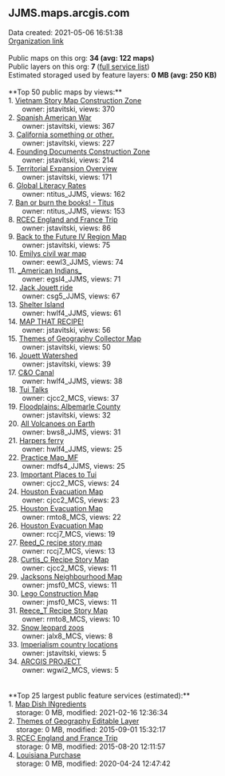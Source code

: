 <h2>JJMS.maps.arcgis.com</h2> Data created: 2021-05-06 16:51:38 <br /><a target='new' href='https://JJMS.maps.arcgis.com'>Organization link</a><br /><br />Public maps on this org: <b>34 (avg: 122 maps)</b><br />Public layers on this org: <b>7 </b>(<a target='new' href='https://services.arcgis.com/oUIH0KUN69J3B27i/ArcGIS/rest/services'>full service list</a>)<br />Estimated storaged used by feature layers: <b>0 MB (avg: 250 KB)</b><br /><br />**Top 50 public maps by views:**<br />  1. <a target='new' href='https://www.arcgis.com/home/item.html?id=8ce4888815b6435780fd7b121e397180'>Vietnam Story Map Construction Zone</a> <br />  &nbsp;&nbsp;&nbsp;&nbsp; &nbsp;&nbsp;owner: jstavitski, views: 370<br />  2. <a target='new' href='https://www.arcgis.com/home/item.html?id=069f1e1aef6e44158a18628d55a50d72'>Spanish American War</a> <br />  &nbsp;&nbsp;&nbsp;&nbsp; &nbsp;&nbsp;owner: jstavitski, views: 367<br />  3. <a target='new' href='https://www.arcgis.com/home/item.html?id=e2975aee24174a8ebacfc718d57ee8a0'>California something or other.</a> <br />  &nbsp;&nbsp;&nbsp;&nbsp; &nbsp;&nbsp;owner: jstavitski, views: 227<br />  4. <a target='new' href='https://www.arcgis.com/home/item.html?id=fe143088357f4e7783f9df6794ba169f'>Founding Documents Construction Zone</a> <br />  &nbsp;&nbsp;&nbsp;&nbsp; &nbsp;&nbsp;owner: jstavitski, views: 214<br />  5. <a target='new' href='https://www.arcgis.com/home/item.html?id=b200eda1bc0649c883398485229a794d'>Territorial Expansion Overview</a> <br />  &nbsp;&nbsp;&nbsp;&nbsp; &nbsp;&nbsp;owner: jstavitski, views: 171<br />  6. <a target='new' href='https://www.arcgis.com/home/item.html?id=e5c184c003864ccf97820979d5070bfe'>Global Literacy Rates</a> <br />  &nbsp;&nbsp;&nbsp;&nbsp; &nbsp;&nbsp;owner: ntitus_JJMS, views: 162<br />  7. <a target='new' href='https://www.arcgis.com/home/item.html?id=471cee0ad14d4e7ba82cf8e76b14d8b2'>Ban or burn the books! - Titus</a> <br />  &nbsp;&nbsp;&nbsp;&nbsp; &nbsp;&nbsp;owner: ntitus_JJMS, views: 153<br />  8. <a target='new' href='https://www.arcgis.com/home/item.html?id=99b67152f33848448cf2e05e095a482d'>RCEC England and France Trip</a> <br />  &nbsp;&nbsp;&nbsp;&nbsp; &nbsp;&nbsp;owner: jstavitski, views: 86<br />  9. <a target='new' href='https://www.arcgis.com/home/item.html?id=56b552225c064acd97cb039bafc742a6'>Back to the Future IV Region Map</a> <br />  &nbsp;&nbsp;&nbsp;&nbsp; &nbsp;&nbsp;owner: jstavitski, views: 75<br />  10. <a target='new' href='https://www.arcgis.com/home/item.html?id=2c3113a94109482c93f4e673b96d4d53'>Emilys civil war map</a> <br />  &nbsp;&nbsp;&nbsp;&nbsp; &nbsp;&nbsp;owner: eewl3_JJMS, views: 74<br />  11. <a target='new' href='https://www.arcgis.com/home/item.html?id=5cf242ae1b254189b430255916842c71'>_American Indians_</a> <br />  &nbsp;&nbsp;&nbsp;&nbsp; &nbsp;&nbsp;owner: egsl4_JJMS, views: 71<br />  12. <a target='new' href='https://www.arcgis.com/home/item.html?id=bc62fd99015046c39c0bf9c89fc463d7'>Jack Jouett ride</a> <br />  &nbsp;&nbsp;&nbsp;&nbsp; &nbsp;&nbsp;owner: csg5_JJMS, views: 67<br />  13. <a target='new' href='https://www.arcgis.com/home/item.html?id=e6fec5db22c64395bb75eb74e5830b10'>Shelter Island</a> <br />  &nbsp;&nbsp;&nbsp;&nbsp; &nbsp;&nbsp;owner: hwlf4_JJMS, views: 61<br />  14. <a target='new' href='https://www.arcgis.com/home/item.html?id=cb8801b9c7874fe6b61b90092dffb059'>MAP THAT RECIPE!</a> <br />  &nbsp;&nbsp;&nbsp;&nbsp; &nbsp;&nbsp;owner: jstavitski, views: 56<br />  15. <a target='new' href='https://www.arcgis.com/home/item.html?id=c48e49ffb6844900b1214290d639bbc6'>Themes of Geography Collector Map</a> <br />  &nbsp;&nbsp;&nbsp;&nbsp; &nbsp;&nbsp;owner: jstavitski, views: 50<br />  16. <a target='new' href='https://www.arcgis.com/home/item.html?id=1e525140712a46879d6a2c1295833827'>Jouett Watershed</a> <br />  &nbsp;&nbsp;&nbsp;&nbsp; &nbsp;&nbsp;owner: jstavitski, views: 39<br />  17. <a target='new' href='https://www.arcgis.com/home/item.html?id=ff3b471ba57b4ba9bc2c7a4194f332d0'>C&O Canal</a> <br />  &nbsp;&nbsp;&nbsp;&nbsp; &nbsp;&nbsp;owner: hwlf4_JJMS, views: 38<br />  18. <a target='new' href='https://www.arcgis.com/home/item.html?id=9f6a491153794f7789ec02ce56a7eff2'>Tui Talks</a> <br />  &nbsp;&nbsp;&nbsp;&nbsp; &nbsp;&nbsp;owner: cjcc2_MCS, views: 37<br />  19. <a target='new' href='https://www.arcgis.com/home/item.html?id=4b6bfe191a914992bd81d1d09cd05392'>Floodplains: Albemarle County</a> <br />  &nbsp;&nbsp;&nbsp;&nbsp; &nbsp;&nbsp;owner: jstavitski, views: 32<br />  20. <a target='new' href='https://www.arcgis.com/home/item.html?id=7c1cac2e2cf74dbbbe65b979a484014f'>All Volcanoes on Earth</a> <br />  &nbsp;&nbsp;&nbsp;&nbsp; &nbsp;&nbsp;owner: bws8_JJMS, views: 31<br />  21. <a target='new' href='https://www.arcgis.com/home/item.html?id=2299a42d20764c77bd748ef598a9f40c'>Harpers ferry</a> <br />  &nbsp;&nbsp;&nbsp;&nbsp; &nbsp;&nbsp;owner: hwlf4_JJMS, views: 25<br />  22. <a target='new' href='https://www.arcgis.com/home/item.html?id=6f44183298f348608d1690a8bde9b5b1'>Practice Map_MF</a> <br />  &nbsp;&nbsp;&nbsp;&nbsp; &nbsp;&nbsp;owner: mdfs4_JJMS, views: 25<br />  23. <a target='new' href='https://www.arcgis.com/home/item.html?id=64608494d23f41f3a9c58edca915a937'>Important Places to Tui</a> <br />  &nbsp;&nbsp;&nbsp;&nbsp; &nbsp;&nbsp;owner: cjcc2_MCS, views: 24<br />  24. <a target='new' href='https://www.arcgis.com/home/item.html?id=23206491def84401a5d863558cf7d77e'>Houston Evacuation Map</a> <br />  &nbsp;&nbsp;&nbsp;&nbsp; &nbsp;&nbsp;owner: cjcc2_MCS, views: 23<br />  25. <a target='new' href='https://www.arcgis.com/home/item.html?id=8b8cb26c6b55429bb776134920df5bd8'>Houston Evacuation Map</a> <br />  &nbsp;&nbsp;&nbsp;&nbsp; &nbsp;&nbsp;owner: rmto8_MCS, views: 22<br />  26. <a target='new' href='https://www.arcgis.com/home/item.html?id=8651adee8b734862aa9bb5d0ca271227'>Houston Evacuation Map</a> <br />  &nbsp;&nbsp;&nbsp;&nbsp; &nbsp;&nbsp;owner: rccj7_MCS, views: 19<br />  27. <a target='new' href='https://www.arcgis.com/home/item.html?id=5f3804fc93a7415783da5a9cbe65381a'>Reed_C recipe story map</a> <br />  &nbsp;&nbsp;&nbsp;&nbsp; &nbsp;&nbsp;owner: rccj7_MCS, views: 13<br />  28. <a target='new' href='https://www.arcgis.com/home/item.html?id=ee0b09f3108a47829a26ab240538660b'>Curtis_C Recipe Story Map</a> <br />  &nbsp;&nbsp;&nbsp;&nbsp; &nbsp;&nbsp;owner: cjcc2_MCS, views: 11<br />  29. <a target='new' href='https://www.arcgis.com/home/item.html?id=a714ca765ef14b80b7a7283c638c7c8b'>Jacksons Neighbourhood Map</a> <br />  &nbsp;&nbsp;&nbsp;&nbsp; &nbsp;&nbsp;owner: jmsf0_MCS, views: 11<br />  30. <a target='new' href='https://www.arcgis.com/home/item.html?id=c0e59392744e4971bef0a637d75c87c0'>Lego Construction Map</a> <br />  &nbsp;&nbsp;&nbsp;&nbsp; &nbsp;&nbsp;owner: jmsf0_MCS, views: 11<br />  31. <a target='new' href='https://www.arcgis.com/home/item.html?id=bd37b6e854314d4a9c3095a1e9509337'>Reece_T Recipe Story Map</a> <br />  &nbsp;&nbsp;&nbsp;&nbsp; &nbsp;&nbsp;owner: rmto8_MCS, views: 10<br />  32. <a target='new' href='https://www.arcgis.com/home/item.html?id=2b9fbac3c7fa48448e162a051f857239'>Snow leopard zoos</a> <br />  &nbsp;&nbsp;&nbsp;&nbsp; &nbsp;&nbsp;owner: jalx8_MCS, views: 8<br />  33. <a target='new' href='https://www.arcgis.com/home/item.html?id=60189b770af6475690f1960cc6106d86'>Imperialism country locations</a> <br />  &nbsp;&nbsp;&nbsp;&nbsp; &nbsp;&nbsp;owner: jstavitski, views: 5<br />  34. <a target='new' href='https://www.arcgis.com/home/item.html?id=7186a2a022b3492f989c94fb540b3dd5'>ARCGIS PROJECT</a> <br />  &nbsp;&nbsp;&nbsp;&nbsp; &nbsp;&nbsp;owner: wgwi2_MCS, views: 5<br /><br /><br />**Top 25 largest public feature services (estimated):**<br /> 1. <a target='new' href='https://www.arcgis.com/home/item.html?id=c6bf9a40e58546d3af055dc3b2853562'>Map Dish INgredients</a><br /> &nbsp;&nbsp;&nbsp;&nbsp;storage: 0 MB, modified: 2021-02-16 12:36:34<br /> 2. <a target='new' href='https://www.arcgis.com/home/item.html?id=3103e325fb104cb099472000b6ec8ca1'>Themes of Geography Editable Layer</a><br /> &nbsp;&nbsp;&nbsp;&nbsp;storage: 0 MB, modified: 2015-09-01 15:32:17<br /> 3. <a target='new' href='https://www.arcgis.com/home/item.html?id=3841700fa2c74a6481450b0eeb1441f7'>RCEC England and France Trip</a><br /> &nbsp;&nbsp;&nbsp;&nbsp;storage: 0 MB, modified: 2015-08-20 12:11:57<br /> 4. <a target='new' href='https://www.arcgis.com/home/item.html?id=6e7738ac2f9545be8af6bac0dc9b2fbe'>Louisiana Purchase</a><br /> &nbsp;&nbsp;&nbsp;&nbsp;storage: 0 MB, modified: 2020-04-24 12:47:42<br />